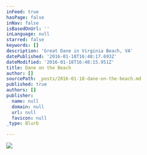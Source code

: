 ```yaml
---
inFeed: true
hasPage: false
inNav: false
isBasedOnUrl: ''
inLanguage: null
starred: false
keywords: []
description: 'Great Dane in Virginia Beach, VA'
datePublished: '2016-01-18T16:48:17.693Z'
dateModified: '2016-01-18T16:48:15.951Z'
title: Dane on the Beach
author: []
sourcePath: _posts/2016-01-18-dane-on-the-beach.md
published: true
authors: []
publisher:
  name: null
  domain: null
  url: null
  favicon: null
_type: Blurb

---
```

![](https://s3-us-west-2.amazonaws.com/the-grid-img/p/d1309a2a06df24432cf747fa94ca6839140631f2.jpg)